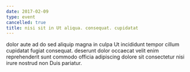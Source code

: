 ```yaml
---
date: 2017-02-09
type: event
cancelled: true
title: nisi sit in Ut aliqua. consequat. cupidatat
---
```

dolor aute ad do sed aliquip magna in culpa Ut incididunt tempor cillum cupidatat fugiat consequat. deserunt dolor occaecat velit enim reprehenderit sunt commodo officia adipiscing dolore sit consectetur nisi irure nostrud non Duis pariatur.